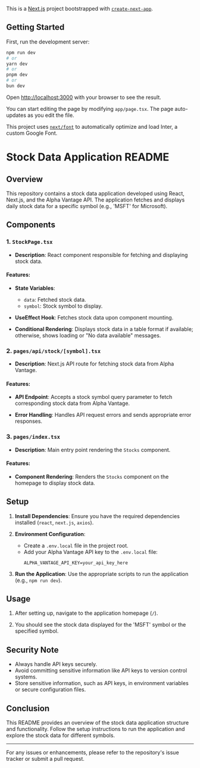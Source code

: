 This is a [Next.js](https://nextjs.org/) project bootstrapped with [`create-next-app`](https://github.com/vercel/next.js/tree/canary/packages/create-next-app).

## Getting Started

First, run the development server:

```bash
npm run dev
# or
yarn dev
# or
pnpm dev
# or
bun dev
```

Open [http://localhost:3000](http://localhost:3000) with your browser to see the result.

You can start editing the page by modifying `app/page.tsx`. The page auto-updates as you edit the file.

This project uses [`next/font`](https://nextjs.org/docs/basic-features/font-optimization) to automatically optimize and load Inter, a custom Google Font.

# Stock Data Application README

## Overview

This repository contains a stock data application developed using React, Next.js, and the Alpha Vantage API. The application fetches and displays daily stock data for a specific symbol (e.g., 'MSFT' for Microsoft).

## Components

### 1. `StockPage.tsx`

- **Description**: React component responsible for fetching and displaying stock data.

#### Features:

- **State Variables**: 
  - `data`: Fetched stock data.
  - `symbol`: Stock symbol to display.

- **UseEffect Hook**: Fetches stock data upon component mounting.

- **Conditional Rendering**: Displays stock data in a table format if available; otherwise, shows loading or "No data available" messages.

### 2. `pages/api/stock/[symbol].tsx`

- **Description**: Next.js API route for fetching stock data from Alpha Vantage.

#### Features:

- **API Endpoint**: Accepts a stock symbol query parameter to fetch corresponding stock data from Alpha Vantage.

- **Error Handling**: Handles API request errors and sends appropriate error responses.

### 3. `pages/index.tsx`

- **Description**: Main entry point rendering the `Stocks` component.

#### Features:

- **Component Rendering**: Renders the `Stocks` component on the homepage to display stock data.

## Setup

1. **Install Dependencies**: Ensure you have the required dependencies installed (`react`, `next.js`, `axios`).
   
2. **Environment Configuration**: 
   - Create a `.env.local` file in the project root.
   - Add your Alpha Vantage API key to the `.env.local` file:
     ```
     ALPHA_VANTAGE_API_KEY=your_api_key_here
     ```

3. **Run the Application**: Use the appropriate scripts to run the application (e.g., `npm run dev`).

## Usage

1. After setting up, navigate to the application homepage (`/`).
   
2. You should see the stock data displayed for the 'MSFT' symbol or the specified symbol.

## Security Note

- Always handle API keys securely.
- Avoid committing sensitive information like API keys to version control systems.
- Store sensitive information, such as API keys, in environment variables or secure configuration files.

## Conclusion

This README provides an overview of the stock data application structure and functionality. Follow the setup instructions to run the application and explore the stock data for different symbols.

---

For any issues or enhancements, please refer to the repository's issue tracker or submit a pull request.
